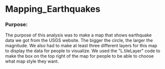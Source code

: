 # Mapping_Earthquakes
### Purpose:
The purpose of this analysis was to make a map that shows earthquake data we got from the USGS website. The bigger the circle, the larger the magnitude. We also had to make at least three different layers for this map to display the data for people to visualize. We used the "L.tileLayer" code to make the box on the top right of the map for people to be able to choose what map style they want.
